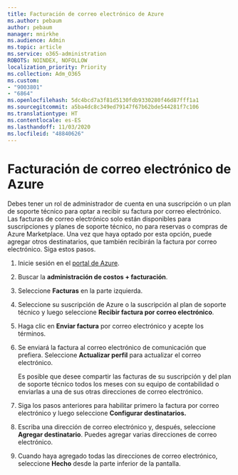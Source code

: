 ```yaml
---
title: Facturación de correo electrónico de Azure
ms.author: pebaum
author: pebaum
manager: mnirkhe
ms.audience: Admin
ms.topic: article
ms.service: o365-administration
ROBOTS: NOINDEX, NOFOLLOW
localization_priority: Priority
ms.collection: Adm_O365
ms.custom:
- "9003801"
- "6864"
ms.openlocfilehash: 5dc4bcd7a3f81d5130fdb9330280f46d87fff1a1
ms.sourcegitcommit: a5ba4dc8c349ed79147f67b62bde544281f7c106
ms.translationtype: HT
ms.contentlocale: es-ES
ms.lasthandoff: 11/03/2020
ms.locfileid: "48840626"
---
```

# <a name="azure-email-invoicing"></a>Facturación de correo electrónico de Azure

Debes tener un rol de administrador de cuenta en una suscripción o un plan de soporte técnico para optar a recibir su factura por correo electrónico. Las facturas de correo electrónico solo están disponibles para suscripciones y planes de soporte técnico, no para reservas o compras de Azure Marketplace. Una vez que haya optado por esta opción, puede agregar otros destinatarios, que también recibirán la factura por correo electrónico. Siga estos pasos.

1. Inicie sesión en el [portal de Azure](https://portal.azure.com/).
2. Buscar la **administración de costos + facturación**.
3. Seleccione **Facturas** en la parte izquierda.
4. Seleccione su suscripción de Azure o la suscripción al plan de soporte técnico y luego seleccione **Recibir factura por correo electrónico**.
5. Haga clic en **Enviar factura** por correo electrónico y acepte los términos.
6. Se enviará la factura al correo electrónico de comunicación que prefiera. Seleccione **Actualizar perfil** para actualizar el correo electrónico.  

    Es posible que desee compartir las facturas de su suscripción y del plan de soporte técnico todos los meses con su equipo de contabilidad o enviarlas a una de sus otras direcciones de correo electrónico.  

7. Siga los pasos anteriores para habilitar primero la factura por correo electrónico y luego seleccione **Configurar destinatarios.**
8. Escriba una dirección de correo electrónico y, después, seleccione **Agregar destinatario**. Puedes agregar varias direcciones de correo electrónico.
9. Cuando haya agregado todas las direcciones de correo electrónico, seleccione **Hecho** desde la parte inferior de la pantalla.
